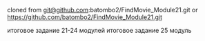 
cloned from git@github.com:batombo2/FindMovie_Module21.git
       or  https://github.com/batombo2/FindMovie_Module21.git


итоговое задание 21-24 модулей
итоговое задание 25 модуль
